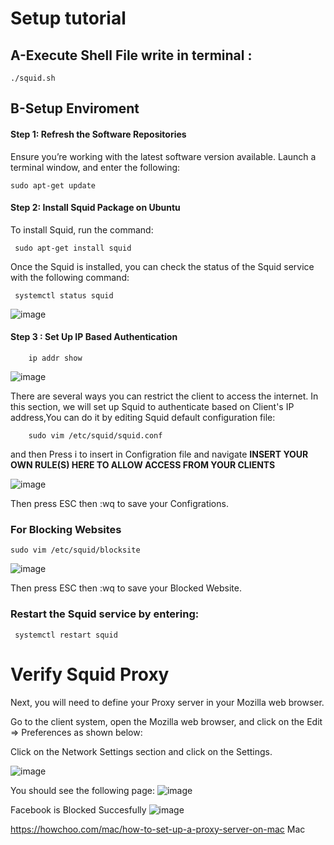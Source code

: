 # Setup tutorial

## A-Execute Shell File write in terminal :
    ./squid.sh

## B-Setup Enviroment


#### Step 1: Refresh the Software Repositories

Ensure you’re working with the latest software version available.
Launch a terminal window, and enter the following:

    sudo apt-get update

#### Step 2: Install Squid Package on Ubuntu

To install Squid, run the command:
        
     sudo apt-get install squid
     
Once the Squid is installed, you can check the status of the Squid service with the following command:


     systemctl status squid
     
     
 ![image](https://user-images.githubusercontent.com/46167070/115952118-a43ea600-a4e4-11eb-803f-f1673d550e46.png)
    
    
   #### Step 3 : Set Up IP Based Authentication
   
        ip addr show
   ![image](https://user-images.githubusercontent.com/46167070/115953392-7dd03900-a4eb-11eb-8c3f-c5a2a74278aa.png)
   
   
   
    
There are several ways you can restrict the client to access the internet. In this section, we will set up Squid to authenticate based on Client's IP address,You can do it by editing Squid default configuration file:

        sudo vim /etc/squid/squid.conf

and then Press i to insert in Configration file and navigate **INSERT YOUR OWN RULE(S) HERE TO ALLOW ACCESS FROM YOUR CLIENTS**

![image](https://user-images.githubusercontent.com/46167070/115954416-3cdb2300-a4f1-11eb-88d3-6f0e180822f8.png)


Then press ESC then :wq to save your Configrations.

### For Blocking Websites

    sudo vim /etc/squid/blocksite



![image](https://user-images.githubusercontent.com/46167070/115954892-bb38c480-a4f3-11eb-86f5-9cfd65975c3b.png)


Then press ESC then :wq to save your Blocked Website.


### Restart the Squid service by entering:
     systemctl restart squid




# Verify Squid Proxy

Next, you will need to define your Proxy server in your Mozilla web browser.

Go to the client system, open the Mozilla web browser, and click on the Edit => Preferences as shown below:

Click on the Network Settings section and click on the Settings. 

![image](https://user-images.githubusercontent.com/46167070/115955365-4e72f980-a4f6-11eb-862e-2fa3b29e2ba8.png)


You should see the following page:
![image](https://user-images.githubusercontent.com/46167070/115955450-c17c7000-a4f6-11eb-9615-db7728975c8b.png)




Facebook is Blocked Succesfully 
![image](https://user-images.githubusercontent.com/46167070/115955855-8a5b8e00-a4f9-11eb-9837-e7095887c587.png)



https://howchoo.com/mac/how-to-set-up-a-proxy-server-on-mac Mac
